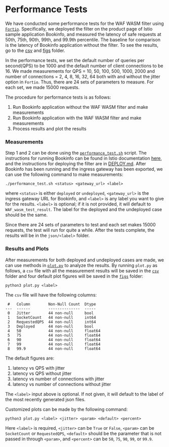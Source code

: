 # Performance Tests

We have conducted some performance tests for the WAF WASM filter using [`Fortio`](https://github.com/fortio/fortio). Specifically, we deployed the filter on the product page of Istio sample application Bookinfo, and measured the latency of safe requests at 50th, 75th, 90th, 99th, and 99.9th percentile. The baseline for comparison is the latency of Bookinfo application without the filter. To see the results, go to the [csv](csv) and [figs](figs) folder.

In the performance tests, we set the default number of queries per second(QPS) to be 1000 and the default number of client connections to be 16. We made measurements for QPS = 10, 50, 100, 500, 1000, 2000 and number of connections = 2, 4, 8, 16, 32, 64 both with and without the jitter option in `Fortio`. Thus, there are 24 sets of parameters to measure. For each set, we made 15000 requests.

The procedure for performance tests is as follows:
1. Run Bookinfo application without the WAF WASM filter and make measurements
2. Run Bookinfo application with the WAF WASM filter and make measurements
3. Process results and plot the results

### Measurements
Step 1 and 2 can be done using the [`performance_test.sh`](./performance_test.sh) script. The instructions for running Bookinfo can be found in Istio documentation [here](https://istio.io/latest/docs/examples/bookinfo/), and the instructions for deploying the filter are in [DEPLOY.md](../DEPLOY.md). After Bookinfo has been running and the ingress gateway has been exported, we can use the following command to make measurements:
```
./performance_test.sh <status> <gateway_url> <label>
```
where `<status>` is either `deployed` or `undeployed`, `<gateway_url>` is the ingress gateway URL for Bookinfo, and `<label>` is any label you want to give for the results. `<label>` is optional; if it is not provided, it will default to `WAF_wasm_test_result`. The label for the deployed and the undeployed case should be the same.

Since there are 24 sets of parameters to test and each set makes 15000 requests, the test will run for quite a while. After the tests complete, the results will be in the `json/<label>` folder.

### Results and Plots
After measurements for both deployed and undeployed cases are made, we can use methods in [`plot.py`](plot.py) to analyze the results.
By running `plot.py` as follows, a `csv` file with all the measurement results will be saved in the [`csv`](csv) folder and four default plot figures will be saved in the [`figs`](figs) folder:
```
python3 plot.py <label>
```
The `csv` file will have the following columns:
```
 #   Column        Non-Null Count  Dtype  
---  ------        --------------  -----  
 0   Jitter        44 non-null     bool   
 1   SocketCount   44 non-null     int64  
 2   RequestedQPS  44 non-null     int64  
 3   Deployed      44 non-null     bool   
 4   50            44 non-null     float64
 5   75            44 non-null     float64
 6   90            44 non-null     float64
 7   99            44 non-null     float64
 8   99.9          44 non-null     float64
```

The default figures are:
1. latency vs QPS with jitter
2. latency vs QPS without jitter
3. latency vs number of connections with jitter
4. latency vs number of connections without jitter

The `<label>` input above is optional. If not given, it will default to the label of the
most recently generated json files.

Customized plots can be made by the following command:
```
python3 plot.py <label> <jitter> <param> <default> <percent>
```
Here `<label>` is required, `<jitter>` can be `True` or `False`, `<param>` can
be `SocketCount` or `RequestedQPS`, `<default>` should be the parameter that is
not passed in through `<param>`, and `<percent>` can be `50`, `75`, `90`, `99`,
or `99.9`.


